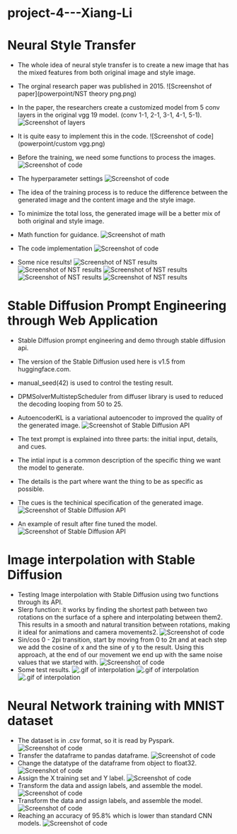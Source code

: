 # project-4---Xiang-Li 

# Neural Style Transfer

* The whole idea of neural style transfer is to create a new image that has the mixed features from both original image and style image.

* The orginal research paper was published in 2015.
![Screenshot of paper](powerpoint/NST theory png.png)

* In the paper, the researchers create a customized model from 5 conv layers in the original vgg 19 model. (conv 1-1, 2-1, 3-1, 4-1, 5-1).
![Screenshot of layers](powerpoint/chosen_layers.png)

* It is quite easy to implement this in the code.
![Screenshot of code](powerpoint/custom vgg.png)

* Before the training, we need some functions to process the images.
![Screenshot of code](powerpoint/img_process.png)

* The hyperparameter settings
![Screenshot of code](powerpoint/hp_settings.png)

* The idea of the training process is to reduce the difference between the generated image and the content image and the style image.
* To minimize the total loss, the generated image will be a better mix of both original and style image.
* Math function for guidance.
![Screenshot of math](powerpoint/total_loss_f.png)
* The code implementation
![Screenshot of code](powerpoint/nst_code.png)

* Some nice results!
![Screenshot of NST results](powerpoint/jp+f3.png)
![Screenshot of NST results](powerpoint/s12+f2.png)
![Screenshot of NST results](powerpoint/s11+f3.png)
![Screenshot of NST results](powerpoint/mel1+vg.png)
![Screenshot of NST results](powerpoint/s14+f5.png)

# Stable Diffusion Prompt Engineering through Web Application

* Stable Diffusion prompt engineering and demo through stable diffusion api.
* The version of the Stable Diffusion used here is v1.5 from huggingface.com.
* manual_seed(42) is used to control the testing result.
* DPMSolverMultistepScheduler from diffuser library is used to reduced the decoding looping from 50 to 25.
* AutoencoderKL is a variational autoencoder to improved the quality of the generated image.
![Screenshot of Stable Diffusion API](powerpoint/sd_code1.png)

* The text prompt is explained into three parts: the initial input, details, and cues.
* The intial input is a common description of the specific thing we want the model to generate.
* The details is the part where want the thing to be as specific as possible.
* The cues is the techinical specification of the generated image.
![Screenshot of Stable Diffusion API](powerpoint/sd_code2.png)

* An example of result after fine tuned the model.
![Screenshot of Stable Diffusion API](powerpoint/sd_example.png)

# Image interpolation with Stable Diffusion

* Testing Image interpolation with Stable Diffusion using two functions through its API.
* Slerp function: it works by finding the shortest path between two rotations on the surface of a sphere and interpolating between them2. This results in a smooth and natural transition between rotations, making it ideal for animations and camera movements2.
![Screenshot of code](powerpoint/slerp.png)
* Sin/cos 0 - 2pi transition, start by moving from 0 to 2π and at each step we add the cosine of x and the sine of y to the result. Using this approach, at the end of our movement we end up with the same noise values ​​that we started with.
![Screenshot of code](powerpoint/interpolation_code.png)
* Some test results.
![.gif of interpolation](powerpoint/manchit_interpolation1.gif)
![.gif of interpolation](powerpoint/manchit_interpolation2.gif)
![.gif of interpolation](powerpoint/test_interpolation1.gif)

# Neural Network training with MNIST dataset

* The dataset is in .csv format, so it is read by Pyspark.
![Screenshot of code](powerpoint/mnist1.png)
* Transfer the dataframe to pandas dataframe.
![Screenshot of code](powerpoint/mnist2.png)
* Change the datatype of the dataframe from object to float32.
![Screenshot of code](powerpoint/mnist3.png)
* Assign the X training set and Y label.
![Screenshot of code](powerpoint/mnist4.png)
* Transform the data and assign labels, and assemble the model.
![Screenshot of code](powerpoint/mnist5.png)
* Transform the data and assign labels, and assemble the model.
![Screenshot of code](powerpoint/mnist5.png)
* Reaching an accuracy of 95.8% which is lower than standard CNN models.
![Screenshot of code](powerpoint/mnist6.png)
